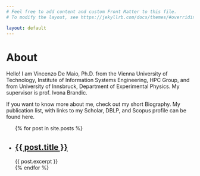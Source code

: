 ```yaml
---
# Feel free to add content and custom Front Matter to this file.
# To modify the layout, see https://jekyllrb.com/docs/themes/#overriding-theme-defaults

layout: default
---
```

# About

Hello! I am Vincenzo De Maio, Ph.D. from the Vienna University of Technology, Institute of Information Systems Engineering, HPC Group, and from University of Innsbruck, Department of Experimental Physics. My supervisor is prof. Ivona Brandic.

If you want to know more about me, check out my short Biography. My publication list, with links to my Scholar, DBLP, and Scopus profile can be found here.

<ul>
  {% for post in site.posts %}
    <li>
      <h2><a href="{{ post.url }}">{{ post.title }}</a></h2>
      {{ post.excerpt }}
    </li>
  {% endfor %}
</ul>
